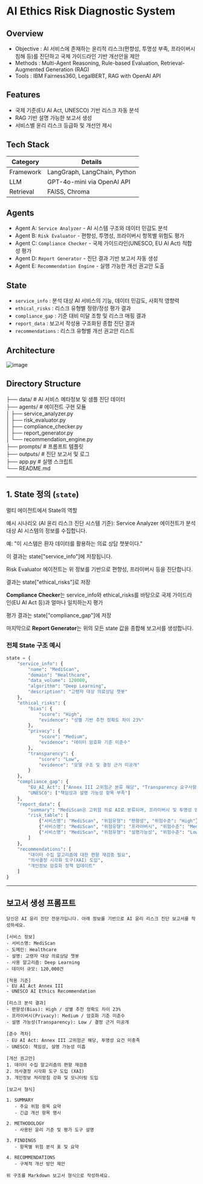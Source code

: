 # AI Ethics Risk Diagnostic System

## Overview

- Objective : AI 서비스에 존재하는 윤리적 리스크(편향성, 투명성 부족, 프라이버시 침해 등)를 진단하고 국제 가이드라인 기반 개선안을 제안
- Methods : Multi-Agent Reasoning, Rule-based Evaluation, Retrieval-Augmented Generation (RAG)
- Tools : IBM Fairness360, LegalBERT, RAG with OpenAI API

## Features

- 국제 기준(EU AI Act, UNESCO) 기반 리스크 자동 분석
- RAG 기반 설명 가능한 보고서 생성
- 서비스별 윤리 리스크 등급화 및 개선안 제시

## Tech Stack 

| Category   | Details                         |
|------------|---------------------------------|
| Framework  | LangGraph, LangChain, Python    |
| LLM        | GPT-4o-mini via OpenAI API      |
| Retrieval  | FAISS, Chroma                   |

## Agents
- Agent A: `Service Analyzer` - AI 시스템 구조와 데이터 민감도 분석
- Agent B: `Risk Evaluator` - 편향성, 투명성, 프라이버시 항목별 위험도 평가
- Agent C: `Compliance Checker` - 국제 가이드라인(UNESCO, EU AI Act) 적합성 평가
- Agent D: `Report Generator` - 진단 결과 기반 보고서 자동 생성
- Agent E: `Recommendation Engine` - 실행 가능한 개선 권고안 도출

## State 
- `service_info` : 분석 대상 AI 서비스의 기능, 데이터 민감도, 사회적 영향력
- `ethical_risks` : 리스크 유형별 정량/정성 평가 결과
- `compliance_gap` : 기준 대비 미달 조항 및 리스크 매핑 결과
- `report_data` : 보고서 작성용 구조화된 종합 진단 결과
- `recommendations` : 리스크 유형별 개선 권고안 리스트

## Architecture
![image](https://github.com/user-attachments/assets/5e739f7d-9ef4-4e15-bfae-9f1037d3c166)


## Directory Structure
├── data/                  # AI 서비스 메타정보 및 샘플 진단 데이터  
├── agents/                # 에이전트 구현 모듈  
│   ├── service_analyzer.py  
│   ├── risk_evaluator.py  
│   ├── compliance_checker.py  
│   ├── report_generator.py  
│   └── recommendation_engine.py  
├── prompts/               # 프롬프트 템플릿  
├── outputs/               # 진단 보고서 및 로그  
├── app.py                 # 실행 스크립트  
└── README.md


---

##  1. State 정의 (`state`)

멀티 에이전트에서 State의 역할

예시 시나리오 (AI 윤리 리스크 진단 시스템 기준):
Service Analyzer 에이전트가 분석 대상 AI 시스템의 정보를 수집합니다.

예: "이 시스템은 환자 데이터를 활용하는 의료 상담 챗봇이다."

이 결과는 state["service_info"]에 저장됩니다.

Risk Evaluator 에이전트는 위 정보를 기반으로 편향성, 프라이버시 등을 진단합니다.

결과는 state["ethical_risks"]로 저장

**Compliance Checker**는 service_info와 ethical_risks를 바탕으로 국제 가이드라인(EU AI Act 등)과 얼마나 일치하는지 평가

평가 결과는 state["compliance_gap"]에 저장

마지막으로 **Report Generator**는 위의 모든 state 값을 종합해 보고서를 생성합니다.


###  전체 State 구조 예시

```python
state = {
    "service_info": {
        "name": "MediScan",
        "domain": "Healthcare",
        "data_volume": 120000,
        "algorithm": "Deep Learning",
        "description": "고령자 대상 의료상담 챗봇"
    },
    "ethical_risks": {
        "bias": {
            "score": "High",
            "evidence": "성별 기반 추천 정확도 차이 23%"
        },
        "privacy": {
            "score": "Medium",
            "evidence": "데이터 암호화 기준 미준수"
        },
        "transparency": {
            "score": "Low",
            "evidence": "모델 구조 및 결정 근거 미공개"
        }
    },
    "compliance_gap": {
        "EU_AI_Act": ["Annex III 고위험군 분류 해당", "Transparency 요구사항 미충족"],
        "UNESCO": ["책임성과 설명 가능성 항목 부족"]
    },
    "report_data": {
        "summary": "MediScan은 고위험 의료 AI로 분류되며, 프라이버시 및 투명성 영역에서 개선이 시급함",
        "risk_table": [
            {"서비스명": "MediScan", "위험유형": "편향성", "위험수준": "High"},
            {"서비스명": "MediScan", "위험유형": "프라이버시", "위험수준": "Medium"},
            {"서비스명": "MediScan", "위험유형": "설명가능성", "위험수준": "Low"}
        ]
    },
    "recommendations": [
        "데이터 수집 알고리즘에 대한 편향 재검증 필요",
        "의사결정 시각화 도구(XAI) 도입",
        "개인정보 암호화 정책 업데이트"
    ]
}
```

---

## 보고서 생성 프롬프트


```text
당신은 AI 윤리 진단 전문가입니다. 아래 정보를 기반으로 AI 윤리 리스크 진단 보고서를 작성하세요.

[서비스 정보]
- 서비스명: MediScan
- 도메인: Healthcare
- 설명: 고령자 대상 의료상담 챗봇
- 사용 알고리즘: Deep Learning
- 데이터 규모: 120,000건

[적용 기준]
- EU AI Act Annex III
- UNESCO AI Ethics Recommendation

[리스크 분석 결과]
- 편향성(Bias): High / 성별 추천 정확도 차이 23%
- 프라이버시(Privacy): Medium / 암호화 기준 미준수
- 설명 가능성(Transparency): Low / 결정 근거 미공개

[준수 격차]
- EU AI Act: Annex III 고위험군 해당, 투명성 요건 미충족
- UNESCO: 책임성, 설명 가능성 미흡

[개선 권고안]
1. 데이터 수집 알고리즘의 편향 재검증
2. 의사결정 시각화 도구 도입 (XAI)
3. 개인정보 처리방침 강화 및 모니터링 도입

[보고서 형식]

1. SUMMARY
   - 주요 위험 항목 요약
   - 긴급 개선 항목 명시

2. METHODOLOGY
   - 사용된 윤리 기준 및 평가 도구 설명

3. FINDINGS
   - 항목별 위험 분석 표 및 요약

4. RECOMMENDATIONS
   - 구체적 개선 방안 제안

위 구조를 Markdown 보고서 형식으로 작성하세요.
```

